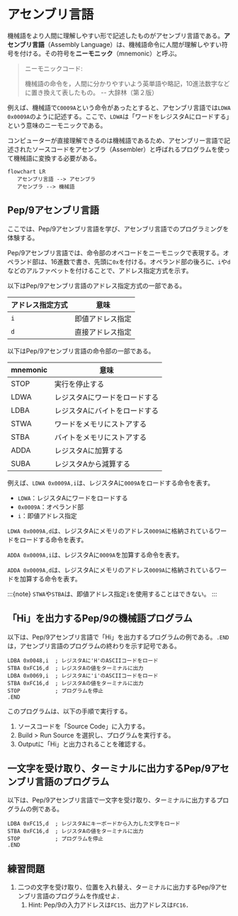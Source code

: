 # アセンブリ言語

機械語をより人間に理解しやすい形で記述したものがアセンブリ言語である。**アセンブリ言語**（Assembly Language）は、機械語命令に人間が理解しやすい符号を付ける。その符号を**ニーモニック**（mnemonic）と呼ぶ。

> ニーモニックコード:
> 
> 機械語の命令を，人間に分かりやすいよう英単語や略記，10進法数字などに置き換えて表したもの。
> -- 大辞林（第２版）

例えば、機械語で`C0009A`という命令があったとすると、アセンブリ言語では`LDWA 0x0009A`のように記述する。ここで、`LDWA`は「ワードをレジスタAにロードする」という意味のニーモニックである。

コンピューターが直接理解できるのは機械語であるため、アセンブリー言語で記述されたソースコードをアセンブラ（Assembler）と呼ばれるプログラムを使って機械語に変換する必要がある。

```{mermaid}
flowchart LR
   アセンブリ言語 --> アセンブラ
   アセンブラ --> 機械語
```

## Pep/9アセンブリ言語

ここでは、Pep/9アセンブリ言語を学び、アセンブリ言語でのプログラミングを体験する。

Pep/9アセンブリ言語では、命令部のオペコードをニーモニックで表現する。オペランド部は、16進数で書き、先頭に`0x`を付ける。オペランド部の後ろに、`i`や`d`などのアルファベットを付けることで、アドレス指定方式を示す。

以下はPep/9アセンブリ言語のアドレス指定方式の一部である。

| アドレス指定方式 | 意味             |
| ---------------- | ---------------- |
| `i`              | 即値アドレス指定 |
| `d`              | 直接アドレス指定 |

以下はPep/9アセンブリ言語の命令部の一部である。

| mnemonic | 意味                          |
| -------- | ----------------------------- |
| STOP     | 実行を停止する                |
| LDWA     | レジスタAにワードをロードする |
| LDBA     | レジスタAにバイトをロードする |
| STWA     | ワードをメモリにストアする    |
| STBA     | バイトをメモリにストアする    |
| ADDA     | レジスタAに加算する           |
| SUBA     | レジスタAから減算する         |

例えば、`LDWA 0x0009A,i`は、レジスタAに`0009A`をロードする命令を表す。

- `LDWA`：レジスタAにワードをロードする
- `0x0009A`：オペランド部
- `i`：即値アドレス指定

`LDWA 0x0009A,d`は、レジスタAにメモリのアドレス`0009A`に格納されているワードをロードする命令を表す。

`ADDA 0x0009A,i`は、レジスタAに`0009A`を加算する命令を表す。

`ADDA 0x0009A,d`は、レジスタAにメモリのアドレス`0009A`に格納されているワードを加算する命令を表す。

:::{note}
`STWA`や`STBA`は、即値アドレス指定`i`を使用することはできない。
:::

## 「Hi」を出力するPep/9の機械語プログラム

以下は、Pep/9アセンブリ言語で「Hi」を出力するプログラムの例である。`.END`は，アセンブリ言語のプログラムの終わりを示す記号である。

```assembly
LDBA 0x0048,i  ; レジスタAに'H'のASCIIコードをロード
STBA 0xFC16,d  ; レジスタAの値をターミナルに出力
LDBA 0x0069,i  ; レジスタAに'i'のASCIIコードをロード
STBA 0xFC16,d  ; レジスタAの値をターミナルに出力
STOP           ; プログラムを停止
.END
```

このプログラムは、以下の手順で実行する。

1. ソースコードを「Source Code」に入力する。
2. Build > Run Source を選択し、プログラムを実行する。
3. Outputに「Hi」と出力されることを確認する。

## 一文字を受け取り、ターミナルに出力するPep/9アセンブリ言語のプログラム

以下は、Pep/9アセンブリ言語で一文字を受け取り、ターミナルに出力するプログラムの例である。

```assembly
LDBA 0xFC15,d  ; レジスタAにキーボードから入力した文字をロード
STBA 0xFC16,d  ; レジスタAの値をターミナルに出力
STOP           ; プログラムを停止
.END
```

## 練習問題

1. 二つの文字を受け取り、位置を入れ替え、ターミナルに出力するPep/9アセンブリ言語のプログラムを作成せよ．
   1. Hint: Pep/9の入力アドレスは`FC15`、出力アドレスは`FC16`．

<!-- ## 解答例

```assembly
LDBA 0xFC15,d  ; レジスタAにキーボードから入力した1文字をロード
STBA 0x0001,d  ; レジスタAの値をメモリに保存
LDBA 0xFC15,d  ; レジスタAにキーボードから入力した2文字目をロード
STBA 0xFC16,d  ;レジスタAの値をターミナルに出力
LDBA 0x0001,d  ; メモリから1文字目をロード
STBA 0xFC16,d  ; レジスタAの値をターミナルに出力
STOP           ; プログラムを停止
.END
``` -->

